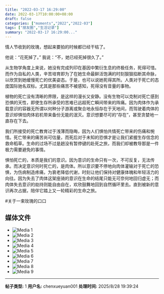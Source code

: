 ```yaml
---
title: "2022-03-17 16:29:00"
date: 2022-03-17T10:00:00+08:00
draft: false
categories: ["moments","2022","2022-03"]
tags: ["朋友圈","生活记录"]
summary: "2022-03-17 16:29:00..."
---
```


情人节收到的玫瑰，想起来要拍的时候都已经干枯了。

他说：“花死掉了。”
我说：“不，她已经死掉很久了。”

从生物学角度上来说，她没有完成列印在基因中繁衍生息的终极任务，死得可惜。而作为自私的人类，辛苦培育即为了在她生命最鲜活饱满的时刻狠狠掐断其命脉，以欣赏到她缓慢死亡的优美姿态。于是，也可以说她死得其所。人类对于死亡的态度国际驰名双标。尤其是那些痛苦不被感知，死得没有音量的事物。

植物的死亡没有清晰的界限，是这样的漫长又安静。没有生物可以克制对死亡感到恐惧的天性，即使生存所承受的苦难已远超死亡瞬间带来的阵痛。因为肉体作为承载意识的容器无所谓以何种分子游离或聚合地永恒存在于天地间，而驾驶着肉体的意识却惧怕肉体宕机带来备份无能的泯灭。意识想要尽可的“存在”，甚至贪婪地一直存在下去。

我们所接受的死亡教育过于浅薄而隐晦，因为人们惧怕共情死亡带来的伤痛和惋惜。死亡带来的痛苦尚可估量，而死后对于未知的恐惧才是让我们紧握生存信念的救命稻草。生命的过场不过是趟没有暂停键的赴死之旅，而我们却被教导那是一件极力需要避免的事情。

惧怕死亡的，本质是我们的意识。因为意识的生命只有一次，不可反复，无法传承。而决定意识何时死亡的，是肉体。所以意识要不停地向肉体灌输对于死亡的恐惧，为伤病制造疼痛，为衰老降低代谢，时刻让他们保持对健康体魄和年轻活力的向往。因为失去了肉体这架座骑的意识在生命的结尾只能无可奈何地回归虚无；而肉体失去意识的劫持则能自由自在，欢欣鼓舞地回到自然循环里去。直到被新的意识再次占据，陪伴它踏上又一轮精彩的生命之旅。

#关于一束玫瑰的口口

## 媒体文件

- ![Media 1](/Moments/photos/2022-03-17/202203171629000.jpg)
- ![Media 2](/Moments/photos/2022-03-17/202203171629001.jpg)
- ![Media 3](/Moments/photos/2022-03-17/202203171629002.jpg)
- ![Media 4](/Moments/photos/2022-03-17/202203171629003.jpg)
- ![Media 5](/Moments/photos/2022-03-17/202203171629004.jpg)
- ![Media 6](/Moments/photos/2022-03-17/202203171629005.jpg)
- ![Media 7](/Moments/photos/2022-03-17/202203171629006.jpg)
- ![Media 8](/Moments/photos/2022-03-17/202203171629007.jpg)
- ![Media 9](/Moments/photos/2022-03-17/202203171629008.jpg)

---

**帖子类型:** 1
**用户名:** chenxueyuan001
**处理时间:** 2025/8/28 19:39:24